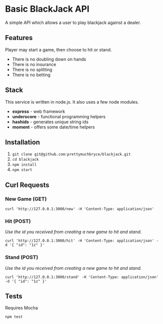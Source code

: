 # Basic BlackJack API

A simple API which allows a user to play blackjack against a dealer.

## Features

Player may start a game, then choose to hit or stand.

- There is no doubling down on hands
- There is no insurance
- There is no splitting
- There is no betting

## Stack

This service is written in node.js. It also uses a few node modules.

- **express** - web framework
- **underscore** - functional programming helpers
- **hashids** - generates unique string ids
- **moment** - offers some date/time helpers

## Installation

1. `git clone git@github.com:prettymuchbryce/blackjack.git`
2. `cd blackjack`
3. `npm install`
4. `npm start`

## Curl Requests

### New Game (GET)

`curl 'http://127.0.0.1:3000/new' -H 'Content-Type: application/json'`

### Hit (POST)

*Use the id you received from creating a new game to hit and stand.*

`curl 'http://127.0.0.1:3000/hit' -H 'Content-Type: application/json' -d '{ "id": "1z" }'`

### Stand (POST)

*Use the id you received from creating a new game to hit and stand.*

`curl 'http://127.0.0.1:3000/stand' -H 'Content-Type: application/json' -d '{ "id": "1z" }'`


## Tests

Requires Mocha

`npm test`
